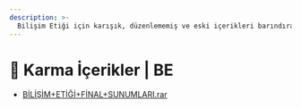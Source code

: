 ```yaml
---
description: >-
  Bilişim Etiği için karışık, düzenlememiş ve eski içerikleri barındıran notlar
---
```


# 🎲 Karma İçerikler \| BE

<!--YPackage.YGitbookIntegration-tarafından-otomatik-oluşturulmuştur-->

- [BİLİŞİM+ETİĞİ+FİNAL+SUNUMLARI.rar](B%C4%B0L%C4%B0%C5%9E%C4%B0M%2BET%C4%B0%C4%9E%C4%B0%2BF%C4%B0NAL%2BSUNUMLARI.rar)

<!--YPackage.YGitbookIntegration-tarafından-otomatik-oluşturulmuştur-->
